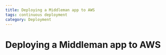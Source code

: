 ```yaml
---
title: Deploying a Middleman app to AWS
tags: continuous deployment
category: Deployment
---
```


# Deploying a Middleman app to AWS
